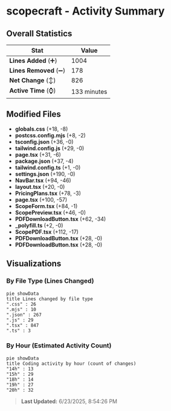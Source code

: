 # scopecraft - Activity Summary 

## Overall Statistics

| Stat                   | Value                                                             |
| ---------------------- | ----------------------------------------------------------------- |
| **Lines Added** (➕)   | 1004                                          |
| **Lines Removed** (➖) | 178                                        |
| **Net Change** (↕)    | 826                |
| **Active Time** (⌚)   | 133 minutes |


## Modified Files
- **globals.css** (+18, -8)
- **postcss.config.mjs** (+8, -2)
- **tsconfig.json** (+36, -0)
- **tailwind.config.js** (+29, -0)
- **page.tsx** (+31, -6)
- **package.json** (+37, -4)
- **tailwind.config.ts** (+1, -0)
- **settings.json** (+190, -0)
- **NavBar.tsx** (+94, -46)
- **layout.tsx** (+20, -0)
- **PricingPlans.tsx** (+78, -3)
- **page.tsx** (+100, -57)
- **ScopeForm.tsx** (+84, -1)
- **ScopePreview.tsx** (+46, -0)
- **PDFDownloadButton.tsx** (+62, -34)
- **_polyfill.ts** (+2, -0)
- **ScopePDF.tsx** (+112, -17)
- **PDFDownloadButton.tsx** (+28, -0)
- **PDFDownloadButton.tsx** (+28, -0)

## Visualizations

### By File Type (Lines Changed)

```mermaid
pie showData
title Lines changed by file type
".css" : 26
".mjs" : 10
".json" : 267
".js" : 29
".tsx" : 847
".ts" : 3
```

### By Hour (Estimated Activity Count)

```mermaid
pie showData
title Coding activity by hour (count of changes)
"14h" : 13
"15h" : 29
"18h" : 14
"19h" : 27
"20h" : 32
```


> **Last Updated:** 6/23/2025, 8:54:26 PM